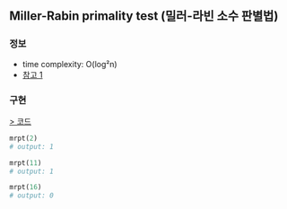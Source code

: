 ## Miller-Rabin primality test (밀러-라빈 소수 판별법)

### 정보
- time complexity: O(log²n)
- [참고 1](https://ko.wikipedia.org/wiki/밀러-라빈_소수판별법)
  
### 구현
[> 코드](./mrpt.py)

```python
mrpt(2)
# output: 1

mrpt(11)
# output: 1

mrpt(16)
# output: 0
```
